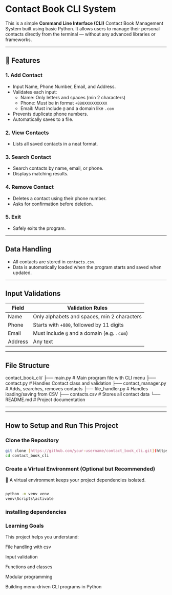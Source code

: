 # Contact Book CLI System

This is a simple **Command Line Interface (CLI)** Contact Book Management System built using basic Python. It allows users to manage their personal contacts directly from the terminal — without any advanced libraries or frameworks.

---

## 🔧 Features

### 1. Add Contact
- Input Name, Phone Number, Email, and Address.
- Validates each input:
  - Name: Only letters and spaces (min 2 characters)
  - Phone: Must be in format `+880XXXXXXXXXX`
  - Email: Must include `@` and a domain like `.com`
- Prevents duplicate phone numbers.
- Automatically saves to a file.

### 2. View Contacts
- Lists all saved contacts in a neat format.

### 3. Search Contact
- Search contacts by name, email, or phone.
- Displays matching results.

### 4. Remove Contact
- Deletes a contact using their phone number.
- Asks for confirmation before deletion.

### 5. Exit
- Safely exits the program.

---

##  Data Handling

- All contacts are stored in `contacts.csv`.
- Data is automatically loaded when the program starts and saved when updated.

---

##  Input Validations

| Field   | Validation Rules                               |
|---------|------------------------------------------------|
| Name    | Only alphabets and spaces, min 2 characters    |
| Phone   | Starts with `+880`, followed by 11 digits      |
| Email   | Must include `@` and a domain (e.g. `.com`)    |
| Address | Any text                                       |

---

## File Structure
contact_book_cli/
├── main.py             # Main program file with CLI menu
├── contact.py          # Handles Contact class and validation
├── contact_manager.py  # Adds, searches, removes contacts
├── file_handler.py     # Handles loading/saving from CSV
├── contacts.csv        # Stores all contact data
└── README.md           # Project documentation


---
---

##  How to Setup and Run This Project

### Clone the Repository
```bash
git clone [https://github.com/your-username/contact_book_cli.git](https://github.com/your-username/contact_book_cli.git)
cd contact_book_cli

```

### Create a Virtual Environment (Optional but Recommended)
🧪 A virtual environment keeps your project dependencies isolated.

```bash

python -m venv venv
venv\Scripts\activate
```

### installing dependencies


### Learning Goals
This project helps you understand:

File handling with csv

Input validation

Functions and classes

Modular programming

Building menu-driven CLI programs in Python


